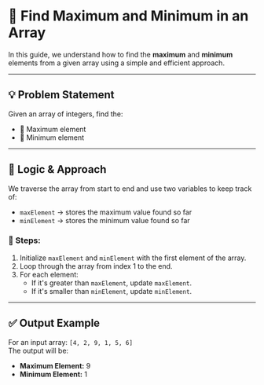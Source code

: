 # 🔢 Find Maximum and Minimum in an Array

In this guide, we understand how to find the **maximum** and **minimum** elements from a given array using a simple and efficient approach.

---

## 💡 Problem Statement

Given an array of integers, find the:

- 🔺 Maximum element  
- 🔻 Minimum element  

---

## 🧠 Logic & Approach

We traverse the array from start to end and use two variables to keep track of:

- `maxElement` → stores the maximum value found so far  
- `minElement` → stores the minimum value found so far  

### 🔄 Steps:

1. Initialize `maxElement` and `minElement` with the first element of the array.
2. Loop through the array from index 1 to the end.
3. For each element:
   - If it's greater than `maxElement`, update `maxElement`.
   - If it's smaller than `minElement`, update `minElement`.

---

## ✅ Output Example

For an input array: `[4, 2, 9, 1, 5, 6]`  
The output will be:

- **Maximum Element:** 9  
- **Minimum Element:** 1  
